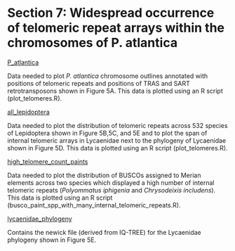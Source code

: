 # Section 7: Widespread occurrence of telomeric repeat arrays within the chromosomes of P. atlantica

[P_atlantica](<https://github.com/charlottewright/P_atlantica_genome/tree/main/7_telomeric_repeats/P_atlantica>)

Data needed to plot *P. atlantica* chromosome outlines annotated with positions of telomeric repeats and positions of TRAS and SART retrotransposons shown in Figure 5A. This data is plotted using an R script (plot_telomeres.R).

[all_lepidoptera](<https://github.com/charlottewright/P_atlantica_genome/tree/main/7_telomeric_repeats/all_lepidoptera>)

Data needed to plot the distribution of telomeric repeats across 532 species of Lepidoptera shown in Figure 5B,5C, and 5E and to plot the span of internal telomeric arrays in Lycaenidae next to the phylogeny of Lycaenidae shown in Figure 5D. This data is plotted using an R script (plot_telomeres.R).

[high_telomere_count_paints](<https://github.com/charlottewright/P_atlantica_genome/tree/main/7_telomeric_repeats/high_telomere_count_paints>)

Data needed to plot the distribution of BUSCOs assigned to Merian elements across two species which displayed a high number of internal telomeric repeats (*Polyommatus iphigenia* and *Chrysodeixis includens*). This data is plotted using an R script (busco_paint_spp_with_many_internal_telomeric_repeats.R).

[lycaenidae_phylogeny](<https://github.com/charlottewright/P_atlantica_genome/tree/main/7_telomeric_repeats/lycaenidae_phylogeny>)

Contains the newick file (derived from IQ-TREE) for the Lycaenidae phylogeny shown in Figure 5E.

